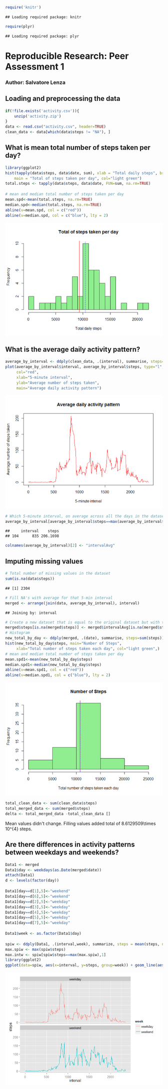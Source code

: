 
```r
require('knitr')
```

```
## Loading required package: knitr
```

```r
require(plyr)
```

```
## Loading required package: plyr
```
# Reproducible Research: Peer Assessment 1 
### Author: Salvatore Lenza


## Loading and preprocessing the data

```r
if(!file.exists('activity.csv')){
    unzip('activity.zip')
}
data <- read.csv("activity.csv", header=TRUE)
clean_data <- data[which(data$steps != "NA"), ]
```
## What is mean total number of steps taken per day?

```r
library(ggplot2)
hist(tapply(data$steps, data$date, sum), xlab = "Total daily steps", breaks = 20, 
    main = "Total of steps taken per day", col="light green")
total.steps <- tapply(data$steps, data$date, FUN=sum, na.rm=TRUE)

# mean and median total number of steps taken per day
mean.spd<-mean(total.steps, na.rm=TRUE)
median.spd<-median(total.steps, na.rm=TRUE)
abline(v=mean.spd, col = c("red"))
abline(v=median.spd, col = c("blue"), lty = 2)
```

![](./PA1_template_files/figure-html/unnamed-chunk-2-1.png) 

## What is the average daily activity pattern?

```r
average_by_interval <- ddply(clean_data, .(interval), summarise, steps=mean(steps))
plot(average_by_interval$interval, average_by_interval$steps, type="l", 
     col="red",
     xlab="5-minute interval", 
     ylab="Average number of steps taken",
     main="Average daily activity pattern")
```

![](./PA1_template_files/figure-html/unnamed-chunk-3-1.png) 

```r
# Which 5-minute interval, on average across all the days in the dataset, contains the maximum number of steps?
average_by_interval[average_by_interval$steps==max(average_by_interval$steps),]
```

```
##     interval    steps
## 104      835 206.1698
```

```r
colnames(average_by_interval)[2] <- "intervalAvg"
```
## Imputing missing values

```r
# Total number of missing values in the dataset
sum(is.na(data$steps))
```

```
## [1] 2304
```

```r
# Fill NA's with average for that 5-min interval
merged <- arrange(join(data, average_by_interval), interval)
```

```
## Joining by: interval
```

```r
# Create a new dataset that is equal to the original dataset but with the missing data filled in.
merged$steps[is.na(merged$steps)] <- merged$intervalAvg[is.na(merged$steps)]
# Histogram
new_total_by_day <- ddply(merged, .(date), summarise, steps=sum(steps))
hist(new_total_by_day$steps, main="Number of Steps", 
     xlab="Total number of steps taken each day", col="light green",)
# mean and median total number of steps taken per day
mean.spd1<-mean(new_total_by_day$steps)
median.spd1<-median(new_total_by_day$steps)
abline(v=mean.spd1, col = c("red"))
abline(v=median.spd1, col = c("blue"), lty = 2)
```

![](./PA1_template_files/figure-html/unnamed-chunk-4-1.png) 

```r
total_clean_data <- sum(clean_data$steps)
total_merged_data <- sum(merged$steps)
delta <- total_merged_data -total_clean_data []
```
Mean values didn't change. Filling values added total of  8.6129509\times 10^{4}  steps.

## Are there differences in activity patterns between weekdays and weekends?

```r
Data1 <- merged
Data1$day <- weekdays(as.Date(merged$date))
attach(Data1)
d <- levels(factor(day))

Data1[day==d[1],5]<-"weekend"
Data1[day==d[6],5]<-"weekend"
Data1[day==d[2],5]<-"weekday"
Data1[day==d[3],5]<-"weekday"
Data1[day==d[4],5]<-"weekday"
Data1[day==d[5],5]<-"weekday"
Data1[day==d[7],5]<-"weekday"

Data1$week <- as.factor(Data1$day)

spiw <- ddply(Data1, .(interval,week), summarize, steps = mean(steps, na.rm=TRUE))
max.spiw <- max(spiw$steps)
max.intw <- spiw[spiw$steps==max(max.spiw),1]
library(ggplot2)
ggplot(data=spiw, aes(x=interval, y=steps, group=week)) + geom_line(aes(color=week))+ facet_wrap(~ week, nrow=2)
```

![](./PA1_template_files/figure-html/unnamed-chunk-5-1.png) 


